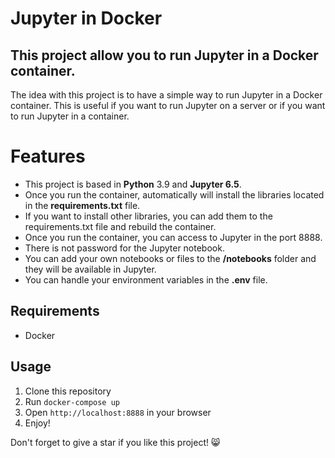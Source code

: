 # Jupyter in Docker

## This project allow you to run Jupyter in a Docker container.

The idea with this project is to have a simple way to run Jupyter in a Docker container. This is useful if you want to run Jupyter on a server or if you want to run Jupyter in a container.

# Features

- This project is based in **Python** 3.9 and **Jupyter 6.5**.
- Once you run the container, automatically will install the libraries located in the **requirements.txt** file.
- If you want to install other libraries, you can add them to the requirements.txt file and rebuild the container.
- Once you run the container, you can access to Jupyter in the port 8888.
- There is not password for the Jupyter notebook.
- You can add your own notebooks or files to the **/notebooks** folder and they will be available in Jupyter.
- You can handle your environment variables in the **.env** file.

## Requirements

- Docker

## Usage

1. Clone this repository
2. Run `docker-compose up`
3. Open `http://localhost:8888` in your browser
4. Enjoy!

Don't forget to give a star if you like this project! 😸
